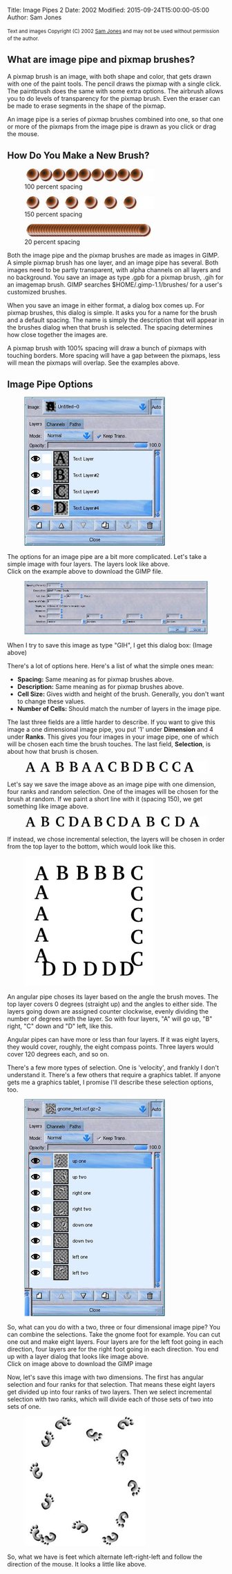 Title: Image Pipes 2
Date: 2002
Modified: 2015-09-24T15:00:00-05:00
Author: Sam Jones


<small>Text and images Copyright (C) 2002 [Sam Jones](mailto:samjonesNOSPAM@io.com) and may not be used without permission of the author.</small>

## What are image pipe and pixmap brushes?

A pixmap brush is an image, with both shape and color, that gets drawn with one of the paint tools. The pencil draws the pixmap with a single click. The paintbrush does the same with some extra options. The airbrush allows you to do levels of transparency for the pixmap brush. Even the eraser can be made to erase segments in the shape of the pixmap.

An image pipe is a series of pixmap brushes combined into one, so that one or more of the pixmaps from the image pipe is drawn as you click or drag the mouse.

## How Do You Make a New Brush?

<figure>
<img src="fig1.jpg" alt="fig1.jpg"/>
<figcaption>
100 percent spacing
</figcaption>
</figure>


<figure>
<img src="fig2.jpg" alt="fig2.jpg"/>
<figcaption>
150 percent spacing
</figcaption>
</figure>


<figure>
<img src="fig3.jpg" alt="fig3.jpg"/>
<figcaption>
20 percent spacing
</figcaption>
</figure>


Both the image pipe and the pixmap brushes are made as images in GIMP. A simple pixmap brush has one layer, and an image pipe has several. Both images need to be partly transparent, with alpha channels on all layers and no background. You save an image as type .gpb for a pixmap brush, .gih for an imagemap brush. GIMP searches $HOME/.gimp-1.1/brushes/ for a user's customized brushes.

When you save an image in either format, a dialog box comes up. For pixmap brushes, this dialog is simple. It asks you for a name for the brush and a default spacing. The name is simply the description that will appear in the brushes dialog when that brush is selected. The spacing determines how close together the images are.

A pixmap brush with 100% spacing will draw a bunch of pixmaps with touching borders. More spacing will have a gap between the pixmaps, less will mean the pixmaps will overlap. See the examples above.

## Image Pipe Options

<figure>
<a href="layer_example.xcf.gz"><img src="fig4.jpg" alt="fig4.jpg"/></a>
</figure>

The options for an image pipe are a bit more complicated. Let's take a simple image with four layers. The layers look like above.  
Click on the example above to download the GIMP file.

<figure>
<img src="fig5.jpg" alt="fig5.jpg"/>
</figure>

When I try to save this image as type "GIH", I get this dialog box: (Image above)

There's a lot of options here. Here's a list of what the simple ones mean:

*   **Spacing:** Same meaning as for pixmap brushes above.
*   **Description:** Same meaning as for pixmap brushes above.
*   **Cell Size:** Gives width and height of the brush. Generally, you don't want to change these values.
*   **Number of Cells:** Should match the number of layers in the image pipe.

The last three fields are a little harder to describe. If you want to give this image a one dimensional image pipe, you put '1' under **Dimension** and 4 under **Ranks**. This gives you four images in your image pipe, one of which will be chosen each time the brush touches. The last field, **Selection**, is about how that brush is chosen.

<figure>
<a href="random_pipe.gih"><img src="fig6.jpg" alt="fig6.jpg"/></a>
</figure>

Let's say we save the image above as an image pipe with one dimension, four ranks and random selection. One of the images will be chosen for the brush at random. If we paint a short line with it (spacing 150), we get something like image above.

<figure>
<a href="incremental_pipe.gih"><img src="fig7.jpg" alt="fig7.jpg"/></a>
</figure>

If instead, we chose incremental selection, the layers will be chosen in order from the top layer to the bottom, which would look like this.

<figure>
<a href="angular_pipe.gih"><img src="fig8.jpg" alt="fig8.jpg"/></a>
</figure>

An angular pipe choses its layer based on the angle the brush moves. The top layer covers 0 degrees (straight up) and the angles to either side. The layers going down are assigned counter clockwise, evenly dividing the number of degrees with the layer. So with four layers, "A" will go up, "B" right, "C" down and "D" left, like this.

Angular pipes can have more or less than four layers. If it was eight layers, they would cover, roughly, the eight compass points. Three layers would cover 120 degrees each, and so on.

There's a few more types of selection. One is 'velocity', and frankly I don't understand it. There's a few others that require a graphics tablet. If anyone gets me a graphics tablet, I promise I'll describe these selection options, too.

<figure>
<a href="gnome_feet.xcf.gz"><img src="fig9.jpg" alt="fig9.jpg"/></a>
</figure>

So, what can you do with a two, three or four dimensional image pipe? You can combine the selections. Take the gnome foot for example. You can cut one out and make eight layers. Four layers are for the left foot going in each direction, four layers are for the right foot going in each direction. You end up with a layer dialog that looks like image above.  
Click on image above to download the GIMP image

Now, let's save this image with two dimensions. The first has angular selection and four ranks for that selection. That means these eight layers get divided up into four ranks of two layers. Then we select incremental selection with two ranks, which will divide each of those sets of two into sets of one.

<figure>
<img src="fig10.jpg" alt="fig10.jpg"/>
</figure>

So, what we have is feet which alternate left-right-left and follow the direction of the mouse. It looks a little like above.
